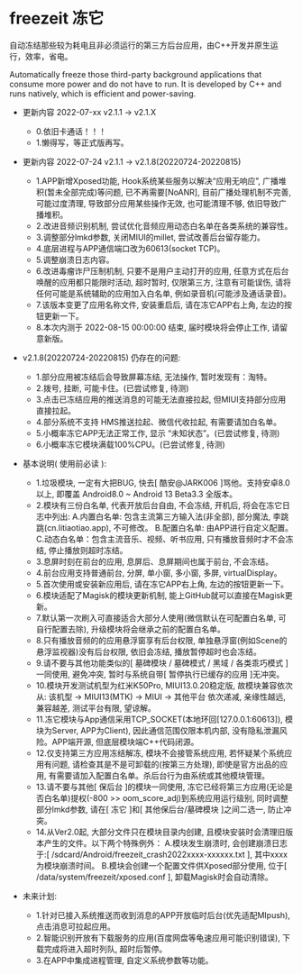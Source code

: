 # freezeit 冻它

自动冻结那些较为耗电且非必须运行的第三方后台应用，由C++开发并原生运行，效率，省电。

Automatically freeze those third-party background applications that consume more power and do not have to run. It is developed by C++ and runs natively, which is efficient and power-saving.


- 更新内容 2022-07-xx v2.1.1 -> v2.1.X
  - 0.依旧卡通话！！！
  - 1.懒得写，等正式版再写。
  
- 更新内容 2022-07-24 v2.1.1 -> v2.1.8(20220724-20220815)
  - 1.APP新增Xposed功能, Hook系统某些服务以解决“应用无响应”, 广播堆积(暂未全部完成)等问题, 已不再需要[NoANR], 目前广播处理机制不完善, 可能过度清理, 导致部分应用某些操作无效, 也可能清理不够, 依旧导致广播堆积。
  - 2.改进音频识别机制, 尝试优化音频应用动态白名单在各类系统的兼容性。
  - 3.调整部分lmkd参数, 关闭MIUI的millet, 尝试改善后台留存能力。
  - 4.底层进程与APP通信端口改为60613(socket TCP)。
  - 5.调整崩溃日志内容。
  - 6.改进毒瘤诈尸压制机制, 只要不是用户主动打开的应用, 任意方式在后台唤醒的应用都只能限时活动, 超时暂时, 仅限第三方, 注意有可能误伤, 请将任何可能是系统辅助的应用加入白名单, 例如录音机(可能涉及通话录音)。
  - 7.该版本变更了应用名称文件, 安装重启后, 请在冻它APP右上角, 左边的按钮更新一下。
  - 8.本次内测于 2022-08-15 00:00:00 结束, 届时模块将会停止工作, 请留意新版。

- v2.1.8(20220724-20220815) 仍存在的问题: 
  - 1.部分应用被冻结后会导致屏幕冻结, 无法操作, 暂时发现有：淘特。
  - 2.拨号, 挂断, 可能卡住。(已尝试修复, 待测)
  - 3.点击已冻结应用的推送消息的可能无法直接拉起, 但MIUI支持部分应用直接拉起。
  - 4.部分系统不支持 HMS推送拉起、微信代收拉起, 有需要请加白名单。
  - 5.小概率冻它APP无法正常工作, 显示 “未知状态”。(已尝试修复, 待测)
  - 6.小概率冻它模块满载100%CPU。(已尝试修复, 待测)

- 基本说明( 使用前必读 ): 
  - 1.垃圾模块, 一定有大把BUG, 快去[ 酷安@JARK006 ]骂他。支持安卓8.0以上, 即覆盖 Android8.0 ~ Android 13 Beta3.3 全版本。
  - 2.模块有三份白名单, 代表开放后台自由, 不会冻结, 开机后, 将会在冻它日志中列出: 
      A.内置白名单: 包含主流第三方输入法(非全部), 部分魔法, 李跳跳(cn.litiaotiao.app), 不可修改。
      B.配置白名单: 由APP进行自定义配置。
      C.动态白名单：包含主流音乐、视频、听书应用, 只有播放音频时才不会冻结, 停止播放则超时冻结。
  - 3.息屏时刻在前台的应用, 息屏后、息屏期间也属于前台, 不会冻结。
  - 4.前台应用支持普通前台, 分屏, 单小窗, 多小窗, 多屏, virtualDisplay。
  - 5.首次使用或安装新应用后, 请在冻它APP右上角, 左边的按钮更新一下。
  - 6.模块适配了Magisk的模块更新机制, 能上GitHub就可以直接在Magisk更新。
  - 7.默认第一次刷入可直接适合大部分人使用(微信默认在可配置白名单, 可自行配置去除), 升级模块将会继承之前的配置白名单。
  - 8.只有播放音频的的应用悬浮窗享有后台权限, 单独悬浮窗(例如Scene的悬浮监视器)没有后台权限, 依旧会冻结, 播放暂停超时也会冻结。
  - 9.请不要与其他功能类似的[ 墓碑模块 / 墓碑模式 / 黑域 / 各类乖巧模式 ]一同使用, 避免冲突, 暂时与系统自带[ 暂停执行已缓存的应用 ]无冲突。
  - 10.模块开发测试机型为红米K50Pro, MIUI13.0.20稳定版, 故模块兼容依次从: 该机型 -> MIUI13(MTK) -> MIUI -> 其他平台 依次递减, 亲缘性越远, 兼容越差, 测试平台有限, 望谅解。
  - 11.冻它模块与App通信采用TCP_SOCKET(本地环回[127.0.0.1:60613]), 模块为Server, APP为Client), 因此通信范围仅限本机内部, 没有隐私泄漏风险。APP端开源, 但底层模块端C++代码闭源。
  - 12.仅支持第三方应用冻结解冻, 模块不会接管系统应用, 若怀疑某个系统应用有问题, 请检查其是不是可卸载的(按第三方处理), 即使是官方出品的应用, 有需要请加入配置白名单。杀后台行为由系统或其他模块管理。
  - 13.请不要与其他[ 保后台 ]的模块一同使用, 冻它已经将第三方应用(无论是否白名单)提权(-800 >> oom_score_adj)到系统应用运行级别, 同时调整部分lmkd参数, 请在[ 冻它 ]和[ 其他保后台/墓碑模块 ]之间二选一, 防止冲突。
  - 14.从Ver2.0起, 大部分文件只在模块目录内创建, 且模块安装时会清理旧版本产生的文件。以下两个特殊例外：
      A.模块发生崩溃时, 会创建崩溃日志于:[ /sdcard/Android/freezeit_crash2022xxxx-xxxxxx.txt ], 其中xxxx为模块崩溃时间。
      B.模块会创建一个配置文件供Xposed部分使用, 位于[ /data/system/freezeit/xposed.conf ], 卸载Magisk时会自动清除。

- 未来计划: 
  - 1.针对已接入系统推送而收到消息的APP开放临时后台(优先适配MIpush), 点击消息可拉起应用。
  - 2.智能识别开放有下载服务的应用(百度网盘等龟速应用可能识别错误), 下载完成将进入超时列队, 超时后暂停。
  - 3.在APP中集成进程管理, 自定义系统参数等功能。

